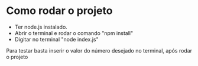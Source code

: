 # Como rodar o projeto

 - Ter node.js instalado.
 - Abrir o terminal e rodar o comando "npm install"
 - Digitar no terminal "node index.js"

Para testar basta inserir o valor do número desejado no terminal, após rodar o projeto